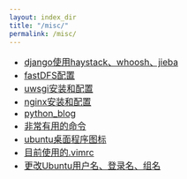 ```yaml
---
layout: index_dir
title: "/misc/"
permalink: /misc/
---
```


<!-- directory_listing Further reading: -->
<ul style='font-size:16px;'>
    <li><a target='blank' href='/misc/django-haystack+whoosh+jiaba'>django使用haystack、whoosh、jieba</a></li>
    <li><a target='blank' href='/misc/fastDFS_cnfig'>fastDFS配置</a></li>
    <li><a target='blank' href='/misc/uwsgi_cnfig'>uwsgi安装和配置</a></li>
    <li><a target='blank' href='/misc/nginx_cnfig'>nginx安装和配置</a></li>
    <li><a target='blank' href='/misc/python_blog'>python_blog</a></li>
    <li><a target='blank' href='/misc/useful_command'>非常有用的命令</a></li>
    <li><a target='blank' href='/misc/ubuntu_desktop_app'>ubuntu桌面程序图标</a></li>
    <li><a target='blank' href='/misc/current_vimrc'>目前使用的.vimrc</a></li>
    <li><a target='blank' href='/misc/change_username'>更改Ubuntu用户名、登录名、组名</a></li>
</ul>